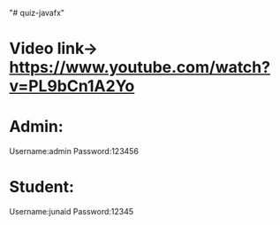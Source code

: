 "# quiz-javafx"
# Video link->  https://www.youtube.com/watch?v=PL9bCn1A2Yo

# Admin:
  Username:admin Password:123456
# Student:
  Username:junaid Password:12345
